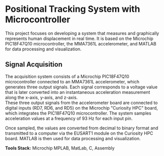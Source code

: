 # Positional Tracking System with Microcontroller  

This project focuses on developing a system that measures and graphically represents human displacement in real time. It is based on the Microchip PIC18F47Q10 microcontroller, the MMA7361L accelerometer, and MATLAB for data processing and visualization.  

## Signal Acquisition  

The acquisition system consists of a Microchip PIC18F47Q10 microcontroller connected to an MMA7361L accelerometer, which generates three output signals. Each signal corresponds to a voltage value that is later converted into an instantaneous acceleration measurement along the x-axis, y-axis, and z-axis.  
These three output signals from the accelerometer board are connected to digital inputs (RD7, RD6, and RD5) on the Microchip "Curiosity HPC" board, which integrates the PIC18F47Q10 microcontroller. The system samples acceleration values at a frequency of 93 Hz for each input pin.  

Once sampled, the values are converted from decimal to binary format and transmitted to a computer via the EUSART1 module on the Curiosity HPC board. MATLAB is then used for data processing and visualization.  

**Tools Stack:** Microchip MPLAB, MatLab, C, Assembly
